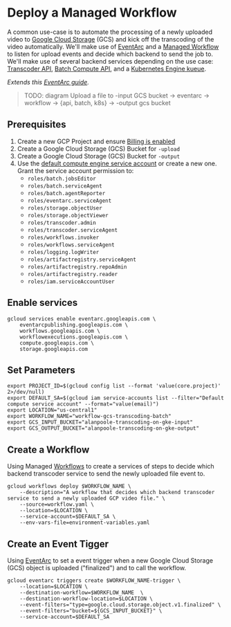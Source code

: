 # Deploy a Managed Workflow

A common use-case is to automate the processing of a newly uploaded video to [Google Cloud Storage](https://cloud.google.com/storage/docs) (GCS) and kick off the transcoding of the video automatically. We'll make use of [EventArc](https://cloud.google.com/eventarc/docs) and a [Managed Workflow](https://cloud.google.com/workflows/docs) to listen for upload events and decide which backend to send the job to. We'll make use of several backend services depending on the use case: [Transcoder API](https://cloud.google.com/transcoder/docs), [Batch Compute API](https://cloud.google.com/batch/docs), and a [Kubernetes Engine kueue](https://cloud.google.com/kubernetes-engine/docs/tutorials/kueue-intro).

*Extends this [EventArc guide](https://cloud.google.com/eventarc/docs/workflows/route-trigger-cloud-storage).*

> TODO: diagram Upload a file to -input GCS bucket -> eventarc -> workflow -> {api, batch, k8s} -> -output gcs bucket

## Prerequisites
1. Create a new GCP Project and ensure [Billing is enabled](https://cloud.google.com/billing/docs/how-to/verify-billing-enabled#console)
1. Create a Google Cloud Storage (GCS) Bucket for `-upload`
1. Create a Google Cloud Storage (GCS) Bucket for `-output`
1. Use the [default compute engine service account](https://cloud.google.com/workflows/docs/authentication#default-sa) or create a new one. Grant the service account permission to:
    - `roles/batch.jobsEditor`
    - `roles/batch.serviceAgent`
    - `roles/batch.agentReporter`
    - `roles/eventarc.serviceAgent`
    - `roles/storage.objectUser`
    - `roles/storage.objectViewer`
    - `roles/transcoder.admin`
    - `roles/transcoder.serviceAgent`
    - `roles/workflows.invoker`
    - `roles/workflows.serviceAgent`
    - `roles/logging.logWriter`
    - `roles/artifactregistry.serviceAgent`
    - `roles/artifactregistry.repoAdmin`
    - `roles/artifactregistry.reader`
    - `roles/iam.serviceAccountUser`

## Enable services

```
gcloud services enable eventarc.googleapis.com \
    eventarcpublishing.googleapis.com \
    workflows.googleapis.com \
    workflowexecutions.googleapis.com \
    compute.googleapis.com \
    storage.googleapis.com
```

## Set Parameters

```
export PROJECT_ID=$(gcloud config list --format 'value(core.project)' 2>/dev/null)
export DEFAULT_SA=$(gcloud iam service-accounts list --filter="Default compute service account" --format="value(email)")
export LOCATION="us-central1"
export WORKFLOW_NAME="workflow-gcs-transcoding-batch"
export GCS_INPUT_BUCKET="alanpoole-transcoding-on-gke-input"
export GCS_OUTPUT_BUCKET="alanpoole-transcoding-on-gke-output"
```

## Create a Workflow

Using Managed [Workflows](https://console.cloud.google.com/workflows) to create a services of steps to decide which backend transcoder service to send the newly uploaded file event to.

```
gcloud workflows deploy $WORKFLOW_NAME \
    --description="A workflow that decides which backend transcoder service to send a newly uploaded GCP video file." \
    --source=workflow.yaml \
    --location=$LOCATION \
    --service-account=$DEFAULT_SA \
    --env-vars-file=environment-variables.yaml
```

## Create an Event Tigger

Using [EventArc](https://console.cloud.google.com/eventarc/triggers) to set a event trigger when a new Google Cloud Storage (GCS) object is uploaded ("finalized") and to call the workflow.

```
gcloud eventarc triggers create $WORKFLOW_NAME-trigger \
    --location=$LOCATION \
    --destination-workflow=$WORKFLOW_NAME  \
    --destination-workflow-location=$LOCATION \
    --event-filters="type=google.cloud.storage.object.v1.finalized" \
    --event-filters="bucket=${GCS_INPUT_BUCKET}" \
    --service-account=$DEFAULT_SA
```